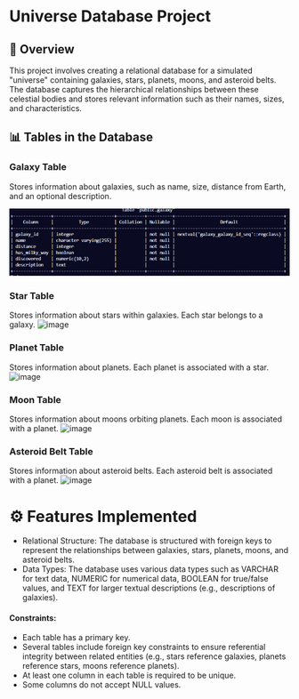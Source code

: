 
# Universe Database Project

## 🚀 Overview

This project involves creating a relational database for a simulated "universe" containing galaxies, stars, planets, moons, and asteroid belts. The database captures the hierarchical relationships between these celestial bodies and stores relevant information such as their names, sizes, and characteristics.

## 📊 Tables in the Database

### Galaxy Table
Stores information about galaxies, such as name, size, distance from Earth, and an optional description.

![image](https://github.com/FedeEngineer/Celestial-Bodies-Database/blob/main/img/galaxy.png)

### Star Table
Stores information about stars within galaxies. Each star belongs to a galaxy.
![image](https://github.com/user-attachments/assets/509b62d8-798c-4c9f-baac-72e56c1f2628)

### Planet Table
Stores information about planets. Each planet is associated with a star.
![image](https://github.com/user-attachments/assets/824ff783-9b73-485e-bfce-f012d389c6a2)

### Moon Table
Stores information about moons orbiting planets. Each moon is associated with a planet.
![image](https://github.com/user-attachments/assets/f1b07f9c-1542-4d15-871b-3d04abc1be42)

### Asteroid Belt Table
Stores information about asteroid belts. Each asteroid belt is associated with a planet.
![image](https://github.com/user-attachments/assets/51047436-7d4e-4c18-a456-6e585fa48da0)

# ⚙️ Features Implemented

* Relational Structure: The database is structured with foreign keys to represent the relationships between galaxies, stars, planets, moons, and asteroid belts.
* Data Types: The database uses various data types such as VARCHAR for text data, NUMERIC for numerical data, BOOLEAN for true/false values, and TEXT for larger textual descriptions (e.g., descriptions of galaxies).

#### Constraints:
* Each table has a primary key.
* Several tables include foreign key constraints to ensure referential integrity between related entities (e.g., stars reference galaxies, planets reference stars, moons reference planets).
* At least one column in each table is required to be unique.
* Some columns do not accept NULL values.
